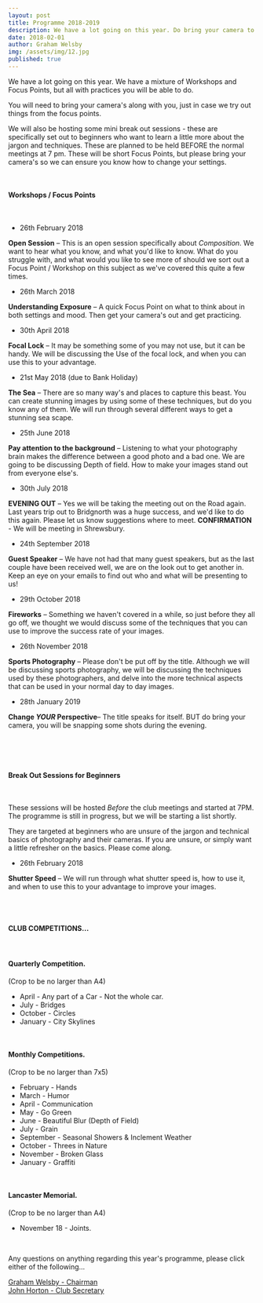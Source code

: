 ```yaml
---
layout: post
title: Programme 2018-2019
description: We have a lot going on this year. Do bring your camera to every meeting, read through the below... this will be updated throughout the year.
date: 2018-02-01
author: Graham Welsby
img: /assets/img/12.jpg
published: true
---
```


We have a lot going on this year. We have a mixture of Workshops and Focus Points, but all with practices you will be able to do. 

You will need to bring your camera's along with you, just in case we try out things from the focus points.

We will also be hosting some mini break out sessions - these are specifically set out to beginners who want to learn a little more about the jargon and techniques. These are planned to be held BEFORE the normal meetings at 7 pm. These will be short Focus Points, but please bring your camera's so we can ensure you know how to change your settings.

 
<br>

#### __Workshops / Focus Points__

<br>



* 26th February 2018

__Open Session__  – This is an open session specifically about *Composition*. We want to hear what you know, and what you'd like to know. What do you struggle with, and what would you like to see more of should we sort out a Focus Point / Workshop on this subject as we've covered this quite a few times.


* 26th March 2018

__Understanding Exposure__ – A quick Focus Point on what to think about in both settings and mood. Then get your camera's out and get practicing. 

* 30th April 2018

__Focal Lock__ – It may be something some of you may not use, but it can be handy. We will be discussing the Use of the focal lock, and when you can use this to your advantage.


* 21st May 2018 (due to Bank Holiday)

__The Sea__ – There are so many way's and places to capture this beast. You can create stunning images by using some of these techniques, but do you know any of them. We will run through several different ways to get a stunning sea scape.


* 25th June 2018

__Pay attention to the background__ – Listening to what your photography brain makes the difference between a good photo and a bad one. We are going to be discussing Depth of field. How to make your images stand out from everyone else's.

* 30th July 2018

__EVENING OUT__ – Yes we will be taking the meeting out on the Road again. Last years trip out to Bridgnorth was a huge success, and we'd like to do this again. Please let us know suggestions where to meet. <strong>CONFIRMATION</strong> - We will be meeting in Shrewsbury.

* 24th September 2018

__Guest Speaker__ – We have not had that many guest speakers, but as the last couple have been received well, we are on the look out to get another in. Keep an eye on your emails to find out who and what will be presenting to us!

* 29th October 2018

__Fireworks__ – Something we haven't covered in a while, so just before they all go off, we thought we would discuss some of the techniques that you can use to improve the success rate of your images.

* 26th November 2018

__Sports Photography__ – Please don't be put off by the title. Although we will be discussing sports photography, we will be discussing the techniques used by these photographers, and delve into the more technical aspects that can be used in your normal day to day images.

* 28th January 2019

__Change *YOUR* Perspective__– The title speaks for itself. BUT do bring your camera, you will be snapping some shots during the evening.


<br>
<br>

<br>

#### __Break Out Sessions for Beginners__

<br>

These sessions will be hosted *Before* the club meetings and started at 7PM.
The programme is still in progress, but we will be starting a list shortly.

They are targeted at beginners who are unsure of the jargon and technical basics of photography and their cameras. If you are unsure, or simply want a little refresher on the basics. Please come along.

* 26th February 2018

__Shutter Speed__  – We will run through what shutter speed is, how to use it, and when to use this to your advantage to improve your images.

<br>
<br>


#### CLUB COMPETITIONS...
<br>

#### Quarterly Competition.

(Crop to be no larger than A4)

* April - Any part of a Car - Not the whole car.
* July - Bridges
* October - Circles
* January - City Skylines


<br>

#### Monthly Competitions.

(Crop to be no larger than 7x5)

* February - Hands
* March - Humor
* April - Communication
* May - Go Green
* June - Beautiful Blur (Depth of Field)
* July - Grain
* September - Seasonal Showers & Inclement Weather
* October - Threes in Nature
* November - Broken Glass
* January - Graffiti


<br>

#### Lancaster Memorial.
(Crop to be no larger than A4)

* November 18 - Joints.

<br>

Any questions on anything regarding this year's programme, please click either of the following...

<a href="mailto:grahamwelsby@gmail.com">Graham Welsby - Chairman</a>
<br>
<a href="mailto:john.horton4@btinternet.com">John Horton - Club Secretary</a>


